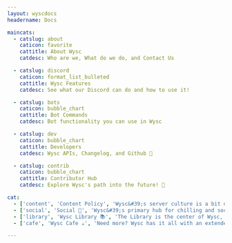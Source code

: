 ```yaml
---
layout: wyscdocs
headername: Docs

maincats:
  - catslug: about
    caticon: favorite
    cattitle: About Wysc
    catdesc: Who are we, What do we do, and Contact Us

  - catslug: discord
    caticon: format_list_bulleted
    cattitle: Wysc Features
    catdesc: See what our Discord can do and how to use it!

  - catslug: bots
    caticon: bubble_chart
    cattitle: Bot Commands
    catdesc: Bot functionality you can use in Wysc

  - catslug: dev
    caticon: bubble_chart
    cattitle: Developers
    catdesc: Wysc APIs, Changelog, and Github 🔧

  - catslug: contrib
    caticon: bubble_chart
    cattitle: Contributor Hub
    catdesc: Explore Wysc's path into the future! 💌

cat:
  - ['content', 'Content Policy', 'Wysc&#39;s server culture is a bit different from everyone else&#39;s. Learn more about how our server regulates conduct here.']
  - ['social', 'Social 🥂', 'Wysc&#39;s primary hub for chilling and socializing with others comes complete with a music lounge and voice area.']
  - ['library', 'Wysc Library 📚', 'The Library is the center of Wysc, where students come together to ask questions, study together, and share resources!']
  - ['cafe', 'Wysc Cafe ☕', 'Need more? Wysc has it all with an extended set of channels geared towards minimalist freedom.']

---
```

